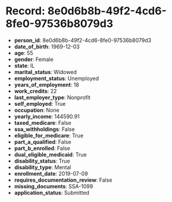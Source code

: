 # Record: 8e0d6b8b-49f2-4cd6-8fe0-97536b8079d3

- **person_id**: 8e0d6b8b-49f2-4cd6-8fe0-97536b8079d3
- **date_of_birth**: 1969-12-03
- **age**: 55
- **gender**: Female
- **state**: IL
- **marital_status**: Widowed
- **employment_status**: Unemployed
- **years_of_employment**: 18
- **work_credits**: 22
- **last_employer_type**: Nonprofit
- **self_employed**: True
- **occupation**: None
- **yearly_income**: 144590.91
- **taxed_medicare**: False
- **ssa_withholdings**: False
- **eligible_for_medicare**: True
- **part_a_qualified**: False
- **part_b_enrolled**: False
- **dual_eligible_medicaid**: True
- **disability_status**: True
- **disability_type**: Mental
- **enrollment_date**: 2019-07-09
- **requires_documentation_review**: False
- **missing_documents**: SSA-1099
- **application_status**: Submitted